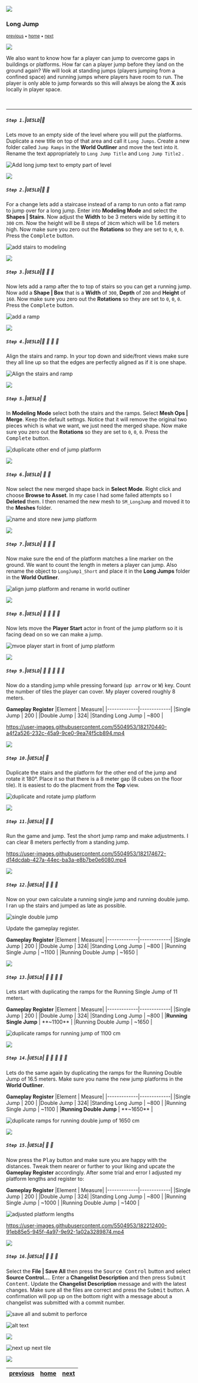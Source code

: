 ![](../images/line3.png)

### Long Jump

<sub>[previous](../gameplay-scale/README.md#user-content-gameplay--scale-register) • [home](../README.md#user-content-ue4-intro-to-level-design) • [next](../moving-platform/README.md#user-content-moving-platform)</sub>

![](../images/line3.png)

We also want to know how far a player can jump to overcome gaps in buildings or platforms.  How far can a player jump before they land on the ground again? We will look at standing jumps (players jumping from a confined space) and running jumps where players have room to run.  The player is only able to jump forwards so this will always be along the **X** axis locally in player space.

<br>

---


##### `Step 1.`\|`UE5LD`|:small_blue_diamond:

Lets move to an empty side of the level where you will put the platforms. Duplicate a new title on top of that area and call it `Long Jumps`. Create a new folder called `Jump Ramps` in the **World Outliner** and move the text into it. Rename the text appropriately to `Long Jump Title` and `Long Jump Title2` .

![Add long jump text to empty part of level](images/longJumps.png)

![](../images/line2.png)

##### `Step 2.`\|`UE5LD`|:small_blue_diamond: :small_blue_diamond: 

For a change lets add a staircase instead of a ramp to run onto a flat ramp to jump over for a long jump.  Enter into **Modeling Mode** and select the **Shapes | Stairs**.  Now adjust the **Width** to be 3 meters wide by setting it to `300` cm.  Now the height will be 8 steps of `20`cm which will be 1.6 meters high. Now make sure you zero out the **Rotations** so they are set to `0`, `0`, `0`. Press the <kbd>Complete</kbd> button.

![add stairs to modeling](images/addStairs.png)

![](../images/line2.png)

##### `Step 3.`\|`UE5LD`|:small_blue_diamond: :small_blue_diamond: :small_blue_diamond:

Now lets add a ramp after the to top of stairs so you can get a running jump.  Now add a **Shape | Box** that is a **Width** of `300`, **Depth** of `200` and **Height** of `160`.  Now make sure you zero out the **Rotations** so they are set to `0`, `0`, `0`. Press the <kbd>Complete</kbd> button.

![add a ramp](images/addRamp.png)

![](../images/line2.png)

##### `Step 4.`\|`UE5LD`|:small_blue_diamond: :small_blue_diamond: :small_blue_diamond: :small_blue_diamond:

Align the stairs and ramp. In your top down and side/front views make sure they all line up so that the edges are perfectly aligned as if it is one shape. 

![Align the stairs and ramp](images/placeNextToEachOther.png)

![](../images/line2.png)

##### `Step 5.`\|`UE5LD`| :small_orange_diamond:

In **Modeling Mode** select both the stairs and the ramps.  Select **Mesh Ops | Merge**.  Keep the default settngs.  Notice that it will remove the original two pieces which is what we want, we just need the merged shape.  Now make sure you zero out the **Rotations** so they are set to `0`, `0`, `0`. Press the <kbd>Complete</kbd> button.

![duplicate other end of jump platform](images/mergeMeshes.png)

![](../images/line2.png)

##### `Step 6.`\|`UE5LD`| :small_orange_diamond: :small_blue_diamond:

Now select the new merged shape back in **Select Mode**.  Right click and choose **Browse to Asset**. In my case I had some failed attempts so I **Deleted** them.  I then renamed the new mesh to `SM_LongJump` and moved it to the **Meshes** folder.

![name and store new jump platform](images/organizeData.png)


![](../images/line2.png)

##### `Step 7.`\|`UE5LD`| :small_orange_diamond: :small_blue_diamond: :small_blue_diamond:

Now make sure the end of the platform matches a line marker on the ground.  We want to count the length in meters a player can jump.  Also rename the object to `LongJump1_Short` and place it in the **Long Jumps** folder in the **World Outliner**.

![align jump platform and rename in world outliner](images/alignRename.png)

![](../images/line2.png)

##### `Step 8.`\|`UE5LD`| :small_orange_diamond: :small_blue_diamond: :small_blue_diamond: :small_blue_diamond:

Now lets move the **Player Start** actor in front of the jump platform so it is facing dead on so we can make a jump.

![mvoe player start in front of jump platform](images/movePlayerStart.png)

![](../images/line2.png)

##### `Step 9.`\|`UE5LD`| :small_orange_diamond: :small_blue_diamond: :small_blue_diamond: :small_blue_diamond: :small_blue_diamond:

Now do a standing jump while pressing forward (<kbd>up arrow</kbd> or <kbd>W</kbd>) key.  Count the number of tiles the player can cover. My player covered roughly 8 meters.

**Gameplay Register**
|Element | Measure|
|-------------|-------------|
|Single Jump | 200 |
|Double Jump | 324|
|Standing Long Jump | ~800 | 

https://user-images.githubusercontent.com/5504953/182170440-a4f2a526-232c-45a9-9ce0-9ea74f5cb894.mp4

![](../images/line2.png)

##### `Step 10.`\|`UE5LD`| :large_blue_diamond:

Duplicate the stairs and the platform for the other end of the jump and rotate it 180°. Place it so that there is a 8 meter gap (8 cubes on the floor tile). It is easiest to do the placment from the **Top** view.

![duplicate and rotate jump platform](images/dupeAndRotate.png)

![](../images/line2.png)

##### `Step 11.`\|`UE5LD`| :large_blue_diamond: :small_blue_diamond: 

Run the game and jump.  Test the short jump ramp and make adjustments. I can clear 8 meters perfectly from a standing jump.

https://user-images.githubusercontent.com/5504953/182174672-d14dcdab-427a-44ec-ba3a-e8b7be0e6080.mp4

![](../images/line2.png)


##### `Step 12.`\|`UE5LD`| :large_blue_diamond: :small_blue_diamond: :small_blue_diamond: 

Now on your own calculate a running single jump and running double jump.  I ran up the stairs and jumped as late as possible.

![single double jump](images/singleDouble.png)

Update the gameplay register.

**Gameplay Register**
|Element | Measure|
|-------------|-------------|
|Single Jump | 200 |
|Double Jump | 324|
|Standing Long Jump | ~800 | 
|Running Single Jump | ~1100 | 
|Running Double Jump | ~1650 | 

![](../images/line2.png)


##### `Step 13.`\|`UE5LD`| :large_blue_diamond: :small_blue_diamond: :small_blue_diamond:  :small_blue_diamond: 

Lets start with duplicating the ramps for the Running Single Jump of 11 meters.

**Gameplay Register**
|Element | Measure|
|-------------|-------------|
|Single Jump | 200 |
|Double Jump | 324|
|Standing Long Jump | ~800 | 
|**Running Single Jump** | **~1100** | 
|Running Double Jump | ~1650 | 

![duplicate ramps for running jump of 1100 cm](images/runningJump.png)

![](../images/line2.png)

##### `Step 14.`\|`UE5LD`| :large_blue_diamond: :small_blue_diamond: :small_blue_diamond: :small_blue_diamond:  :small_blue_diamond: 

Lets do the same again by duplicating the ramps for the Running Double Jump of 16.5 meters. Make sure you name the new jump platforms in the **World Outliner**.

**Gameplay Register**
|Element | Measure|
|-------------|-------------|
|Single Jump | 200 |
|Double Jump | 324|
|Standing Long Jump | ~800 | 
|Running Single Jump | ~1100 | 
|**Running Double Jump** | **~1650** | 

![duplicate ramps for running double jump of 1650 cm](images/runningDouble.png)

![](../images/line2.png)

##### `Step 15.`\|`UE5LD`| :large_blue_diamond: :small_orange_diamond: 

Now press the <kbd>Play</kbd> button  and make sure you are happy with the distances.  Tweak them nearer or further to your liking and upcate the **Gameplay Register** accordingly. After some trial and error I adjusted my platform lengths and register to:

**Gameplay Register**
|Element | Measure|
|-------------|-------------|
|Single Jump | 200 |
|Double Jump | 324|
|Standing Long Jump | ~800 | 
|Running Single Jump | ~1000 | 
|Running Double Jump | ~1400 | 

![adjusted platform lengths](images/newDistances.png)

https://user-images.githubusercontent.com/5504953/182212400-91eb85e5-945f-4a97-9e92-1a02a3289874.mp4

![](../images/line2.png)

##### `Step 16.`\|`UE5LD`| :large_blue_diamond: :small_orange_diamond:   :small_blue_diamond: 

Select the **File | Save All** then press the <kbd>Source Control</kbd> button and select **Source Control...**. Enter a **Changelist Description** and then press <kbd>Submit Content</kbd>. Update the **Changelist Description** message and with the latest changes. Make sure all the files are correct and press the <kbd>Submit</kbd> button. A confirmation will pop up on the bottom right with a message about a changelist was submitted with a commit number.

![save all and submit to perforce](images/submitP4.png)


![alt text](images/.png)

![](../images/line.png)

<!-- <img src="https://via.placeholder.com/1000x100/45D7CA/000000/?text=Next Up - Moving Platform"> -->

![next up next tile](images/banner.png)

![](../images/line.png)

| [previous](../gameplay-scale/README.md#user-content-gameplay--scale-register)| [home](../README.md#user-content-ue4-intro-to-level-design) | [next](../moving-platform/README.md#user-content-moving-platform)|
|---|---|---|
